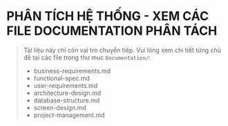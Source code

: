 
<!--
  File này đã được phân tách thành các tài liệu nhỏ hơn trong thư mục Documentation:
  - business-requirements.md
  - functional-spec.md
  - user-requirements.md
  - architecture-design.md
  - database-structure.md
  - screen-design.md
  - project-management.md
  Vui lòng tham khảo các file trên để xem chi tiết từng phần.
  Nếu cần bổ sung hoặc cập nhật, hãy chỉnh sửa trực tiếp các file chuyên biệt tương ứng.
-->

# PHÂN TÍCH HỆ THỐNG - XEM CÁC FILE DOCUMENTATION PHÂN TÁCH

> Tài liệu này chỉ còn vai trò chuyển tiếp. Vui lòng xem chi tiết từng chủ đề tại các file trong thư mục `Documentation/`:
> - business-requirements.md
> - functional-spec.md
> - user-requirements.md
> - architecture-design.md
> - database-structure.md
> - screen-design.md
> - project-management.md


